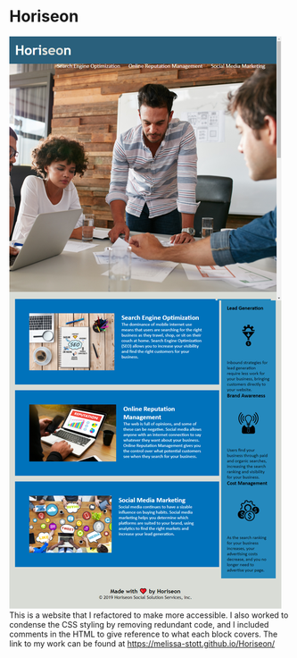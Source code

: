 # Horiseon
![picture](https://github.com/melissa-stott/Horiseon/blob/main/Assets/images/HoriseonScreenShot.png)
This is a website that I refactored to make more accessible. I also worked to condense the CSS styling by removing redundant code, and I included comments in the HTML to give reference to what each block covers. The link to my work can be found at https://melissa-stott.github.io/Horiseon/

